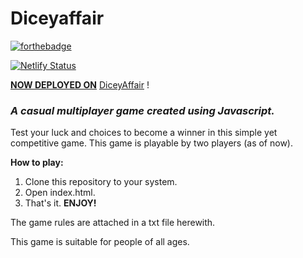 # Diceyaffair

[![forthebadge](https://forthebadge.com/images/badges/fuck-it-ship-it.svg)](https://forthebadge.com)

[![Netlify Status](https://api.netlify.com/api/v1/badges/882ffaac-3415-4eb8-b18d-1a1a4b3bb0ab/deploy-status)](https://app.netlify.com/sites/diceyaffair/deploys)

<B><u>NOW DEPLOYED ON</B></u> <a href="https://diceyaffair.netlify.com/">DiceyAffair</a> !

<h3><em>A casual multiplayer game created using Javascript.</em></h3>

Test your luck and choices to become a winner in this simple yet competitive game.
This game is playable by two players (as of now).


<B> How to play: </B> <br>
1. Clone this repository to your system.
2. Open index.html.
3. That's it. <b>ENJOY!</b>

The game rules are attached in a txt file herewith.

This game is suitable for people of all ages.
